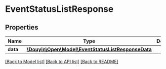 # EventStatusListResponse

## Properties
Name | Type | Description | Notes
------------ | ------------- | ------------- | -------------
**data** | [**\Douyin\Open\Model\EventStatusListResponseData**](EventStatusListResponseData.md) |  | [optional] 

[[Back to Model list]](../../README.md#documentation-for-models) [[Back to API list]](../../README.md#documentation-for-api-endpoints) [[Back to README]](../../README.md)


